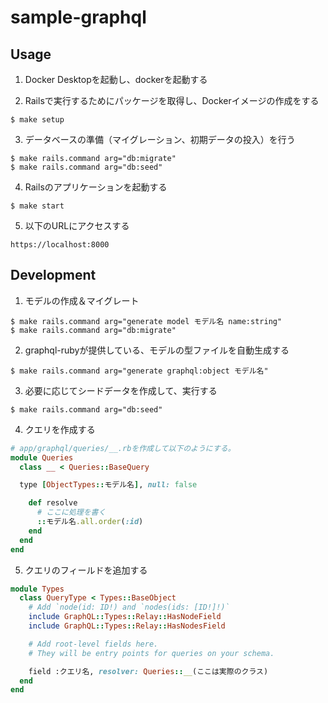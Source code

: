 # sample-graphql

## Usage

1. Docker Desktopを起動し、dockerを起動する

2. Railsで実行するためにパッケージを取得し、Dockerイメージの作成をする
  ```
  $ make setup
  ```

3. データベースの準備（マイグレーション、初期データの投入）を行う
  ```
  $ make rails.command arg="db:migrate"
  $ make rails.command arg="db:seed"
  ```

4.  Railsのアプリケーションを起動する
  ```
  $ make start
  ```

5. 以下のURLにアクセスする

  `https://localhost:8000` 


## Development

1. モデルの作成＆マイグレート

  ```
  $ make rails.command arg="generate model モデル名 name:string"
  $ make rails.command arg="db:migrate"
  ```
2. graphql-rubyが提供している、モデルの型ファイルを自動生成する

  ```
  $ make rails.command arg="generate graphql:object モデル名"
  ```

3. 必要に応じてシードデータを作成して、実行する
  
  ```
  $ make rails.command arg="db:seed"
  ```

4.  クエリを作成する

  ```ruby:/app/graphql/queries/__.rb
  # app/graphql/queries/__.rbを作成して以下のようにする。
  module Queries
    class __ < Queries::BaseQuery

    type [ObjectTypes::モデル名], null: false

      def resolve
        # ここに処理を書く
        ::モデル名.all.order(:id)
      end
    end
  end
  ```

5. クエリのフィールドを追加する

  ```ruby:app/graphql/types/query_type.rb
  module Types
    class QueryType < Types::BaseObject
      # Add `node(id: ID!) and `nodes(ids: [ID!]!)`
      include GraphQL::Types::Relay::HasNodeField
      include GraphQL::Types::Relay::HasNodesField

      # Add root-level fields here.
      # They will be entry points for queries on your schema.

      field :クエリ名, resolver: Queries::__(ここは実際のクラス)
    end
  end
  ```
